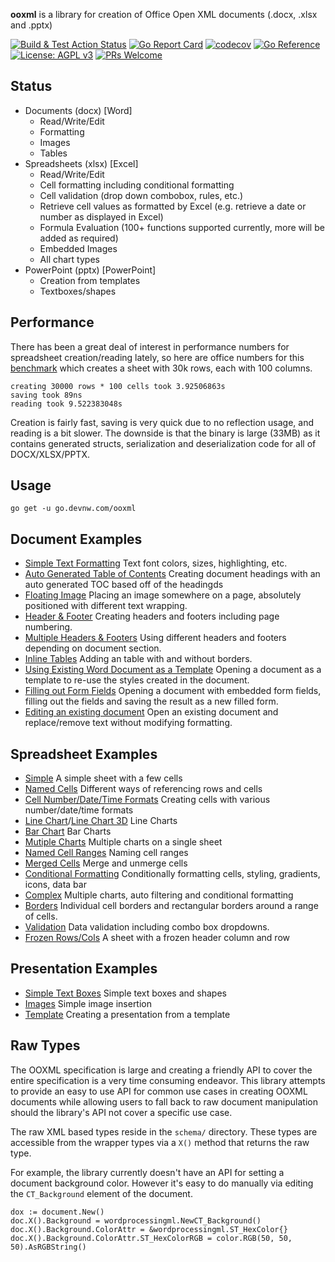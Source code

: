 **ooxml** is a library for creation of Office Open XML documents (.docx, .xlsx
and .pptx)

[![Build & Test Action
Status](https://github.com/devnw/ooxml/actions/workflows/build.yml/badge.svg)](https://github.com/devnw/ooxml/actions)
[![Go Report
Card](https://goreportcard.com/badge/go.devnw.com/ooxml)](https://goreportcard.com/report/go.devnw.com/ooxml)
[![codecov](https://codecov.io/gh/devnw/ooxml/branch/main/graph/badge.svg)](https://codecov.io/gh/devnw/ooxml)
[![Go
Reference](https://pkg.go.dev/badge/go.devnw.com/ooxml.svg)](https://pkg.go.dev/go.devnw.com/ooxml)
[![License: AGPL v3](https://img.shields.io/badge/License-AGPL%20v3-blue.svg)](https://www.gnu.org/licenses/agpl-3.0)
[![PRs
Welcome](https://img.shields.io/badge/PRs-welcome-brightgreen.svg)](http://makeapullrequest.com)


## Status ##

- Documents (docx) [Word]
	- Read/Write/Edit
	- Formatting
	- Images
	- Tables
- Spreadsheets (xlsx) [Excel]
 	- Read/Write/Edit
 	- Cell formatting including conditional formatting
	- Cell validation (drop down combobox, rules, etc.)
    - Retrieve cell values as formatted by Excel (e.g. retrieve a date or number as displayed in Excel)
 	- Formula Evaluation (100+ functions supported currently, more will be added as required)
 	- Embedded Images
 	- All chart types
- PowerPoint (pptx) [PowerPoint]
	- Creation from templates
	- Textboxes/shapes


## Performance ##

There has been a great deal of interest in performance numbers for spreadsheet
creation/reading lately, so here are office numbers for this
[benchmark](https://github.com/devnw/ooxml/tree/main/examples/spreadsheet/lots-of-rows)
which creates a sheet with 30k rows, each with 100 columns.

    creating 30000 rows * 100 cells took 3.92506863s
    saving took 89ns
    reading took 9.522383048s

Creation is fairly fast, saving is very quick due to no reflection usage, and
reading is a bit slower. The downside is that the binary is large (33MB) as it
contains generated structs, serialization and deserialization code for all of
DOCX/XLSX/PPTX.

## Usage ##
    
    go get -u go.devnw.com/ooxml

## Document Examples ##

- [Simple Text Formatting](https://github.com/devnw/ooxml/tree/main/examples/document/simple) Text font colors, sizes, highlighting, etc.
- [Auto Generated Table of Contents](https://github.com/devnw/ooxml/tree/main/examples/document/toc) Creating document headings with an auto generated TOC based off of the headingds
- [Floating Image](https://github.com/devnw/ooxml/tree/main/examples/document/image) Placing an image somewhere on a page, absolutely positioned with different text wrapping.
- [Header & Footer](https://github.com/devnw/ooxml/tree/main/examples/document/header-footer) Creating headers and footers including page numbering.
- [Multiple Headers & Footers](https://github.com/devnw/ooxml/tree/main/examples/document/header-footer-multiple) Using different headers and footers depending on document section.
- [Inline Tables](https://github.com/devnw/ooxml/tree/main/examples/document/tables) Adding an table with and without borders.
- [Using Existing Word Document as a Template](https://github.com/devnw/ooxml/tree/main/examples/document/use-template) Opening a document as a template to re-use the styles created in the document.
- [Filling out Form Fields](https://github.com/devnw/ooxml/tree/main/examples/document/fill-out-form) Opening a document with embedded form fields, filling out the fields and saving the result as  a new filled form.
- [Editing an existing document](https://github.com/devnw/ooxml/tree/main/examples/document/edit-document) Open an existing document and replace/remove text without modifying formatting.

## Spreadsheet Examples ##
- [Simple](https://github.com/devnw/ooxml/tree/main/examples/spreadsheet/simple) A simple sheet with a few cells
- [Named Cells](https://github.com/devnw/ooxml/tree/main/examples/spreadsheet/named-cells) Different ways of referencing rows and cells
- [Cell Number/Date/Time Formats](https://github.com/devnw/ooxml/tree/main/examples/spreadsheet/number-date-time-formats) Creating cells with various number/date/time formats
- [Line Chart](https://github.com/devnw/ooxml/tree/main/examples/spreadsheet/line-chart)/[Line Chart 3D](https://github.com/devnw/ooxml/tree/main/examples/spreadsheet/line-chart-3d) Line Charts
- [Bar Chart](https://github.com/devnw/ooxml/tree/main/examples/spreadsheet/bar-chart) Bar Charts
- [Mutiple Charts](https://github.com/devnw/ooxml/tree/main/examples/spreadsheet/multiple-charts) Multiple charts on a single sheet
- [Named Cell Ranges](https://github.com/devnw/ooxml/tree/main/examples/spreadsheet/named-ranges) Naming cell ranges
- [Merged Cells](https://github.com/devnw/ooxml/tree/main/examples/spreadsheet/merged) Merge and unmerge cells
- [Conditional Formatting](https://github.com/devnw/ooxml/tree/main/examples/spreadsheet/conditional-formatting) Conditionally formatting cells, styling, gradients, icons, data bar
- [Complex](https://github.com/devnw/ooxml/tree/main/examples/spreadsheet/complex) Multiple charts, auto filtering and conditional formatting
- [Borders](https://github.com/devnw/ooxml/tree/main/examples/spreadsheet/borders) Individual cell borders and rectangular borders around a range of cells.
- [Validation](https://github.com/devnw/ooxml/tree/main/examples/spreadsheet/validation) Data validation including combo box dropdowns.
- [Frozen Rows/Cols](https://github.com/devnw/ooxml/tree/main/examples/spreadsheet/freeze-rows-cols) A sheet with a frozen header column and row

## Presentation Examples ##

- [Simple Text Boxes](https://github.com/devnw/ooxml/tree/main/examples/presentation/simple) Simple text boxes and shapes
- [Images](https://github.com/devnw/ooxml/tree/main/examples/presentation/image) Simple image insertion
- [Template](https://github.com/devnw/ooxml/tree/main/examples/presentation/use-template/simple) Creating a presentation from a template

## Raw Types ##

The OOXML specification is large and creating a friendly API to cover the entire
specification is a very time consuming endeavor.  This library attempts to
provide an easy to use API for common use cases in creating OOXML documents
while allowing users to fall back to raw document manipulation should the
library's API not cover a specific use case.

The raw XML based types reside in the ```schema/``` directory. These types are
accessible from the wrapper types via a ```X()``` method that returns the raw
type. 

For example, the library currently doesn't have an API for setting a document
background color. However it's easy to do manually via editing the
```CT_Background``` element of the document.

    dox := document.New()
    doc.X().Background = wordprocessingml.NewCT_Background()
	doc.X().Background.ColorAttr = &wordprocessingml.ST_HexColor{}
	doc.X().Background.ColorAttr.ST_HexColorRGB = color.RGB(50, 50, 50).AsRGBString()
